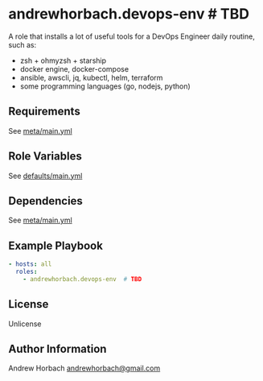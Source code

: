 andrewhorbach.devops-env  # TBD
=========

A role that installs a lot of useful tools for a DevOps Engineer daily routine, such as:

- zsh + ohmyzsh + starship
- docker engine, docker-compose
- ansible, awscli, jq, kubectl, helm, terraform
- some programming languages (go, nodejs, python)

Requirements
------------

See [meta/main.yml](meta/main.yml)

Role Variables
--------------

See [defaults/main.yml](defaults/main.yml)

Dependencies
------------

See [meta/main.yml](meta/main.yml)

Example Playbook
----------------

```yml
- hosts: all
  roles:
    - andrewhorbach.devops-env  # TBD
```

License
-------

Unlicense

Author Information
------------------

Andrew Horbach <andrewhorbach@gmail.com>
